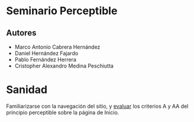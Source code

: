 # Seminario Perceptible
## Autores
- Marco Antonio Cabrera Hernández
- Daniel Hernández Fajardo
- Pablo Fernández Herrera
- Cristopher Alexandro Medina Peschiutta

# Sanidad
Familiarizarse con la navegación del sitio, y [evaluar](https://github.com/alu0101320489/UyA/blob/main/Seminario%20Perceptible/Informe%20Revision%20Accesibilidad%20-XLSX%20-%20587%20KB-.xlsx) los criterios A y AA del principio perceptible sobre la página de Inicio. 


